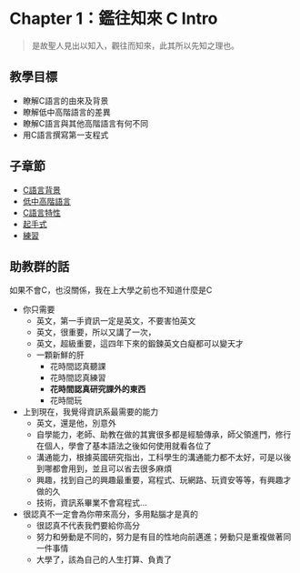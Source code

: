 # Chapter 1：鑑往知來 C Intro

> 是故聖人見出以知入，觀往而知來，此其所以先知之理也。

## 教學目標
* 瞭解C語言的由來及背景
* 瞭解低中高階語言的差異
* 瞭解C語言與其他高階語言有何不同
* 用C語言撰寫第一支程式

## 子章節
* [C語言背景](Ch1/c_history.md)
* [低中高階語言](Ch1/language_diff.md)
* [C語言特性](Ch1/spec.md)
* [起手式](Ch1/newbie.md)
* [練習](Ch1/practice.md)

## 助教群的話
如果不會C，也沒關係，我在上大學之前也不知道什麼是C  
* 你只需要
  * 英文，第一手資訊一定是英文，不要害怕英文
  * 英文，很重要，所以又講了一次，
  * 英文，超級重要，這四年下來的鍛鍊英文白癡都可以變天才
  * 一顆新鮮的肝
    * 花時間認真聽課
    * 花時間認真練習
    * **花時間認真研究課外的東西**  
    * 花時間玩
* 上到現在，我覺得資訊系最需要的能力
  * 英文，還是他，別意外
  * 自學能力，老師、助教在做的其實很多都是經驗傳承，師父領進門，修行在個人，學會了基本語法之後如何使用就看各位了
  * 溝通能力，根據英國研究指出，工科學生的溝通能力都不太好，可是以後到哪都會用到，並且可以省去很多麻煩
  * 興趣，找到自己的興趣最重要，寫程式、玩網路、玩資安等等，有興趣才做的久
  * 技術，資訊系畢業不會寫程式...
* 很認真不一定會為你帶來高分，多用點腦才是真的
  * 很認真不代表我們要給你高分
  * 努力和勞動是不同的，努力是有目的性地向前邁進；勞動只是重複做著同一件事情
  * 大學了，該為自己的人生打算、負責了
